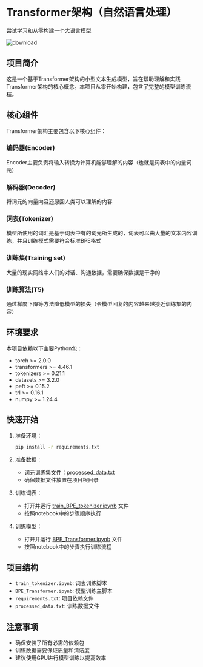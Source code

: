 # Transformer架构（自然语言处理）
尝试学习和从零构建一个大语言模型

![download](https://github.com/user-attachments/assets/467274c7-c2fc-41ae-a62e-eacdb942bbcc)

## 项目简介
这是一个基于Transformer架构的小型文本生成模型，旨在帮助理解和实践Transformer架构的核心概念。本项目从零开始构建，包含了完整的模型训练流程。

## 核心组件
Transformer架构主要包含以下核心组件：

### 编码器(Encoder)
Encoder主要负责将输入转换为计算机能够理解的内容（也就是词表中的向量词元）

### 解码器(Decoder)
将词元的向量内容还原回人类可以理解的内容

### 词表(Tokenizer)
模型所使用的词汇是基于词表中有的词元所生成的，词表可以由大量的文本内容训练，并且训练模式需要符合标准BPE格式

### 训练集(Training set)
大量的现实网络中人们的对话、沟通数据，需要确保数据是干净的

### 训练算法(T5)
通过梯度下降等方法降低模型的损失（令模型回复的内容越来越接近训练集的内容）

## 环境要求
本项目依赖以下主要Python包：
- torch >= 2.0.0
- transformers >= 4.46.1
- tokenizers >= 0.21.1
- datasets >= 3.2.0
- peft >= 0.15.2
- trl >= 0.16.1
- numpy >= 1.24.4

## 快速开始

1. 准备环境：
   ```sh
   pip install -r requirements.txt
   ```

2. 准备数据：
   - 词元训练集文件：processed_data.txt
   - 确保数据文件放置在项目根目录

3. 训练词表：
   - 打开并运行 [train_BPE_tokenizer.ipynb](train_BPE_tokenizer.ipynb) 文件
   - 按照notebook中的步骤顺序执行

4. 训练模型：
   - 打开并运行 [BPE_Transformer.ipynb](BPE_Transformer.ipynb) 文件
   - 按照notebook中的步骤执行训练流程

## 项目结构
- `train_tokenizer.ipynb`: 词表训练脚本
- `BPE_Transformer.ipynb`: 模型训练主脚本
- `requirements.txt`: 项目依赖文件
- `processed_data.txt`: 训练数据文件

## 注意事项
- 确保安装了所有必需的依赖包
- 训练数据需要保证质量和清洁度
- 建议使用GPU进行模型训练以提高效率





